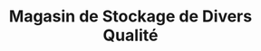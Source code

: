 ---
title: "Magasin de Stockage de Divers Qualité"
url: /macenta/magasin-de-stockage-de-divers-qualite-2/
shop: Großhandel
---